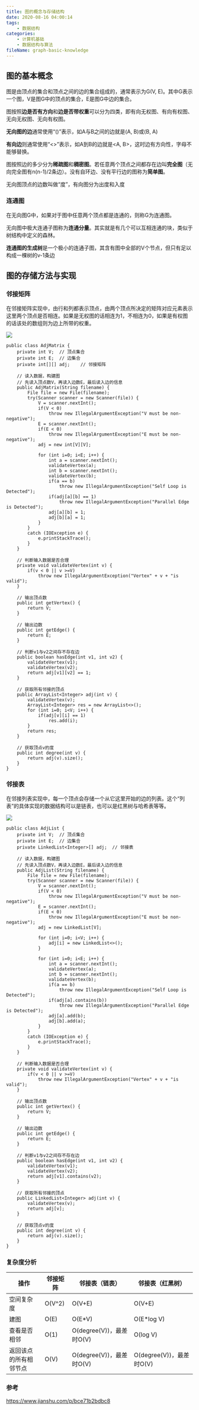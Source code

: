```yaml
---
title: 图的概念与存储结构
date: 2020-08-16 04:00:14
tags:
	- 数据结构
categories:
	- 计算机基础
	- 数据结构与算法
fileName: graph-basic-knowledge
---
```


## 图的基本概念

图是由顶点的集合和顶点之间的边的集合组成的，通常表示为G(V, E)。其中G表示一个图，V是图G中的顶点的集合，E是图G中边的集合。

图按照**边是否有方向**和**边是否带权重**可以分为四类，即有向无权图、有向有权图、无向无权图、无向有权图。

**无向图的边**通常使用“()”表示，如A与B之间的边就是(A, B)或(B, A)

**有向边**则通常使用“<>”表示，如A到B的边就是<A, B>，这时边有方向性，字母不能够替换。

图按照边的多少分为**稀疏图**和**稠密图**。若任意两个顶点之间都存在边叫**完全图**（无向完全图有n(n-1)/2条边）。没有自环边、没有平行边的图称为**简单图**。

无向图顶点的边数叫做“度”，有向图分为出度和入度

### 连通图

在无向图G中，如果对于图中任意两个顶点都是连通的，则称G为连通图。

无向图中极大连通子图称为**连通分量**。其实就是有几个可以互相连通的块，类似于树结构中定义的森林。

**连通图的生成树**是一个极小的连通子图，其含有图中全部的V个节点，但只有足以构成一棵树的v-1条边



## 图的存储方法与实现

### 邻接矩阵

在邻接矩阵实现中，由行和列都表示顶点，由两个顶点所决定的矩阵对应元素表示这里两个顶点是否相连。如果是无权图的话相连为1，不相连为0，如果是有权图的话该处的数组则为边上所带的权重。

![](http://cdn.ziyedy.top/image/%E5%9B%BE%E7%9A%84%E6%A6%82%E5%BF%B5%E4%B8%8E%E5%AD%98%E5%82%A8%E7%BB%93%E6%9E%84/%E9%82%BB%E6%8E%A5%E7%9F%A9%E9%98%B5.png)

```
public class AdjMatrix {
    private int V;  // 顶点集合
    private int E;  // 边集合
    private int[][] adj;    // 邻接矩阵
    
    // 读入数据，构建图
    // 先读入顶点数V，再读入边数E，最后读入边的信息
    public AdjMatrix(String filename) {
        File file = new File(filename);
        try(Scanner scanner = new Scanner(file)) {
            V = scanner.nextInt();
            if(V < 0)
                throw new IllegalArgumentException("V must be non-negative");
            E = scanner.nextInt();
            if(E < 0)
                throw new IllegalArgumentException("E must be non-negative");
            adj = new int[V][V];

            for (int i=0; i<E; i++) {
                int a = scanner.nextInt();
                validateVertex(a);
                int b = scanner.nextInt();
                validateVertex(b);
                if(a == b)
                    throw new IllegalArgumentException("Self Loop is Detected");
                if(adj[a][b] == 1)
                    throw new IllegalArgumentException("Parallel Edge is Detected");
                adj[a][b] = 1;
                adj[b][a] = 1;
            }
        }
        catch (IOException e) {
            e.printStackTrace();
        }
    }

    // 判断输入数据是否合理
    private void validateVertex(int v) {
        if(v < 0 || v >=V)
            throw new IllegalArgumentException("Vertex" + v + "is valid");
    }

    // 输出顶点数
    public int getVertex() {
        return V;
    }

    // 输出边数
    public int getEdge() {
        return E;
    }

    // 判断v1与v2之间存不存在边
    public boolean hasEdge(int v1, int v2) {
        validateVertex(v1);
        validateVertex(v2);
        return adj[v1][v2] == 1;
    }

    // 获取所有邻接的顶点
    public ArrayList<Integer> adj(int v) {
        validateVertex(v);
        ArrayList<Integer> res = new ArrayList<>();
        for (int i=0; i<V; i++) {
            if(adj[v][i] == 1)
                res.add(i);
        }
        return res;
    }

    // 获取顶点v的度
    public int degree(int v) {
        return adj(v).size();
    }
}
```



### 邻接表

在邻接列表实现中，每一个顶点会存储一个从它这里开始的边的列表。这个“列表”的具体实现的数据结构可以是链表，也可以是红黑树与哈希表等等。

![](http://cdn.ziyedy.top/image/%E5%9B%BE%E7%9A%84%E6%A6%82%E5%BF%B5%E4%B8%8E%E5%AD%98%E5%82%A8%E7%BB%93%E6%9E%84/%E9%82%BB%E6%8E%A5%E8%A1%A8.png)

```
public class AdjList {
    private int V;  // 顶点集合
    private int E;  // 边集合
    private LinkedList<Integer>[] adj;  // 邻接表

    // 读入数据，构建图
    // 先读入顶点数V，再读入边数E，最后读入边的信息
    public AdjList(String filename) {
        File file = new File(filename);
        try(Scanner scanner = new Scanner(file)) {
            V = scanner.nextInt();
            if(V < 0)
                throw new IllegalArgumentException("V must be non-negative");
            E = scanner.nextInt();
            if(E < 0)
                throw new IllegalArgumentException("E must be non-negative");
            adj = new LinkedList[V];

            for (int i=0; i<V; i++) {
                adj[i] = new LinkedList<>();
            }

            for (int i=0; i<E; i++) {
                int a = scanner.nextInt();
                validateVertex(a);
                int b = scanner.nextInt();
                validateVertex(b);
                if(a == b)
                    throw new IllegalArgumentException("Self Loop is Detected");
                if(adj[a].contains(b))
                    throw new IllegalArgumentException("Parallel Edge is Detected");
                adj[a].add(b);
                adj[b].add(a);
            }
        }
        catch (IOException e) {
            e.printStackTrace();
        }
    }

    // 判断输入数据是否合理
    private void validateVertex(int v) {
        if(v < 0 || v >=V)
            throw new IllegalArgumentException("Vertex" + v + "is valid");
    }

    // 输出顶点数
    public int getVertex() {
        return V;
    }

    // 输出边数
    public int getEdge() {
        return E;
    }

    // 判断v1与v2之间存不存在边
    public boolean hasEdge(int v1, int v2) {
        validateVertex(v1);
        validateVertex(v2);
        return adj[v1].contains(v2);
    }

    // 获取所有邻接的顶点
    public LinkedList<Integer> adj(int v) {
        validateVertex(v);
        return adj[v];
    }

    // 获取顶点v的度
    public int degree(int v) {
        return adj(v).size();
    }
}
```



### 复杂度分析

| 操作                   | 邻接矩阵 | 邻接表（链表）           | 邻接表（红黑树）         |
| ---------------------- | -------- | ------------------------ | ------------------------ |
| 空间复杂度             | O(V^2)   | O(V+E)                   | O(V+E)                   |
| 建图                   | O(E)     | O(E*V)                   | O(E*log V)               |
| 查看是否相邻           | O(1)     | O(degree(V))，最差时O(V) | O(log V)                 |
| 返回该点的所有相邻节点 | O(V)     | O(degree(V))，最差时O(V) | O(degree(V))，最差时O(V) |



### 参考

https://www.jianshu.com/p/bce71b2bdbc8